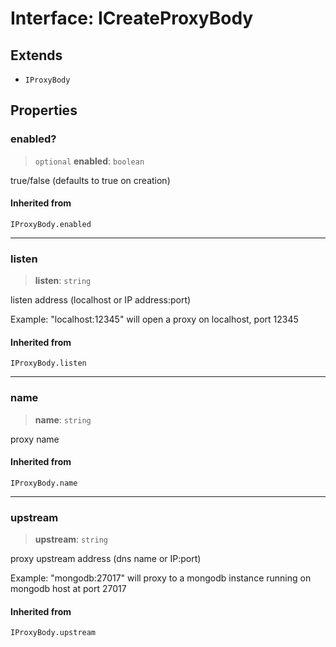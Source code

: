 # Interface: ICreateProxyBody

## Extends

- `IProxyBody`

## Properties

<a id="enabled"></a>

### enabled?

> `optional` **enabled**: `boolean`

true/false (defaults to true on creation)

#### Inherited from

`IProxyBody.enabled`

***

<a id="listen"></a>

### listen

> **listen**: `string`

listen address (localhost or IP address:port)

Example: "localhost:12345" will open a proxy on localhost, port 12345

#### Inherited from

`IProxyBody.listen`

***

<a id="name"></a>

### name

> **name**: `string`

proxy name

#### Inherited from

`IProxyBody.name`

***

<a id="upstream"></a>

### upstream

> **upstream**: `string`

proxy upstream address (dns name or IP:port)

Example: "mongodb:27017" will proxy to a mongodb instance running on mongodb host at port 27017

#### Inherited from

`IProxyBody.upstream`
